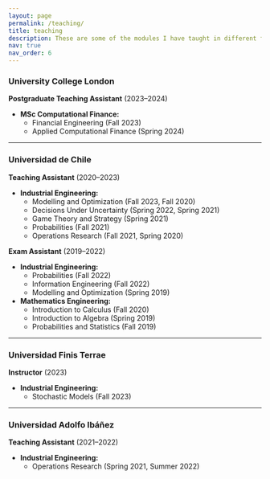 ```yaml
---
layout: page
permalink: /teaching/
title: teaching
description: These are some of the modules I have taught in different forms.
nav: true
nav_order: 6
---
```


### University College London

**Postgraduate Teaching Assistant** (2023–2024)  
- **MSc Computational Finance:**  
  - Financial Engineering (Fall 2023)  
  - Applied Computational Finance (Spring 2024)

---

### Universidad de Chile

**Teaching Assistant** (2020–2023)  
- **Industrial Engineering:**  
  - Modelling and Optimization (Fall 2023, Fall 2020)  
  - Decisions Under Uncertainty (Spring 2022, Spring 2021)  
  - Game Theory and Strategy (Spring 2021)  
  - Probabilities (Fall 2021)  
  - Operations Research (Fall 2021, Spring 2020)

**Exam Assistant** (2019–2022)  
- **Industrial Engineering:**  
  - Probabilities (Fall 2022)  
  - Information Engineering (Fall 2022)  
  - Modelling and Optimization (Spring 2019)  
- **Mathematics Engineering:**  
  - Introduction to Calculus (Fall 2020)  
  - Introduction to Algebra (Spring 2019)  
  - Probabilities and Statistics (Fall 2019)

---

### Universidad Finis Terrae

**Instructor** (2023)  
- **Industrial Engineering:**  
  - Stochastic Models (Fall 2023)

---

### Universidad Adolfo Ibáñez

**Teaching Assistant** (2021–2022)  
- **Industrial Engineering:**  
  - Operations Research (Spring 2021, Summer 2022)
